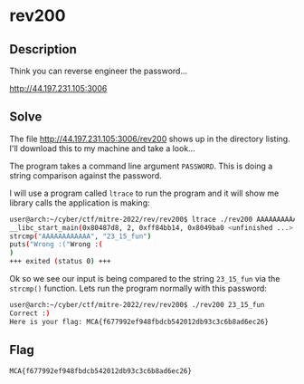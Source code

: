 # rev200

## Description
Think you can reverse engineer the password…

http://44.197.231.105:3006

## Solve
The file http://44.197.231.105:3006/rev200 shows up in the directory listing. I'll download this to my machine and take a look...

The program takes a command line argument `PASSWORD`. This is doing a string comparison against the password.

I will use a program called `ltrace` to run the program and it will show me library calls the application is making:
```bash
user@arch:~/cyber/ctf/mitre-2022/rev/rev200$ ltrace ./rev200 AAAAAAAAAAAA
__libc_start_main(0x80487d8, 2, 0xff84bb14, 0x8049ba0 <unfinished ...>
strcmp("AAAAAAAAAAAA", "23_15_fun")                                                                                               = 1
puts("Wrong :("Wrong :(
)                                                                                                                  = 9
+++ exited (status 0) +++
```

Ok so we see our input is being compared to the string `23_15_fun` via the `strcmp()` function. Lets run the program normally with this password:
```bash
user@arch:~/cyber/ctf/mitre-2022/rev/rev200$ ./rev200 23_15_fun
Correct :)
Here is your flag: MCA{f677992ef948fbdcb542012db93c3c6b8ad6ec26}
```

## Flag
```
MCA{f677992ef948fbdcb542012db93c3c6b8ad6ec26}
```